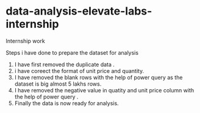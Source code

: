 # data-analysis-elevate-labs-internship
Internship work 

Steps i have done to prepare the dataset for analysis

1. I have first removed the duplicate data .
2. i have coreect the format of unit price and quantity.
3. I have removed the blank rows with the help of power query as the dataset is big almost 5 lakhs rows.
4. I have removed the negative value in quatity and unit price column with the help of power query .
5. Finally the data is now ready for analysis.
